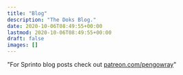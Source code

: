 ```yaml
---
title: "Blog"
description: "The Doks Blog."
date: 2020-10-06T08:49:55+00:00
lastmod: 2020-10-06T08:49:55+00:00
draft: false
images: []
---
```

"For Sprinto blog posts check out [patreon.com/pengowray](https://www.patreon.com/pengowray)"